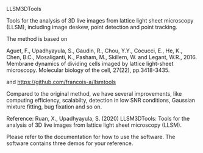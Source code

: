 LLSM3DTools

Tools for the analysis of 3D live images from lattice light sheet microscopy (LLSM), including image deskew, point detection and point tracking.

The method is based on 

Aguet, F., Upadhyayula, S., Gaudin, R., Chou, Y.Y., Cocucci, E., He, K., Chen, B.C., Mosaliganti, K., Pasham, M., Skillern, W. and Legant, W.R., 2016. Membrane dynamics of dividing cells imaged by lattice light-sheet microscopy. Molecular biology of the cell, 27(22), pp.3418-3435.

and https://github.com/francois-a/llsmtools

Compared to the original method, we have several improvements, like computing efficiency, scalabilty, detection in low SNR conditions, Gaussian mixture fitting, bug fixation and so on. 

Reference: Ruan, X., Upadhyayula, S. (2020) LLSM3DTools: Tools for the analysis of 3D live images from lattice light sheet microscopy (LLSM). 

Please refer to the documentation for how to use the software. The software contains three demos for your reference. 
